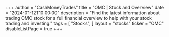 +++
author = "CashMoneyTrades"
title = "OMC | Stock and Overview"
date = "2024-01-12T10:00:00"
description = "Find the latest information about trading OMC stock for a full financial overview to help with your stock trading and investing."
tags = [
   "Stocks",
]
layout = "stocks"
ticker = "OMC"
disableListPage = true
+++
